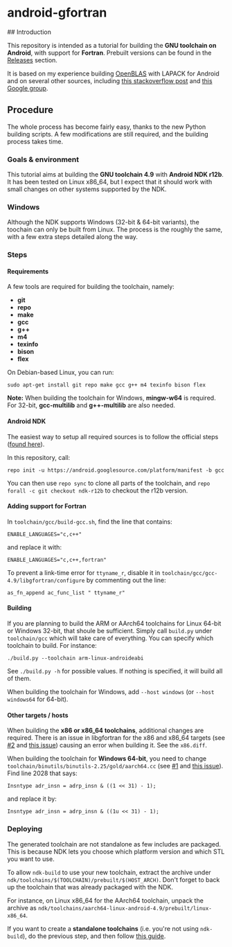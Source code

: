 # android-gfortran

## Introduction

This repository is intended as a tutorial for building the **GNU toolchain on
Android**, with support for **Fortran**. Prebuilt versions can be found
in the [Releases](https://github.com/buffer51/android-gfortran/releases) section.

It is based on my experience building
[OpenBLAS](https://github.com/xianyi/OpenBLAS) with LAPACK for Android
and on several other sources, including
[this stackoverflow post](http://stackoverflow.com/questions/13072751/compiling-android-ndk-with-objective-c-enabled-gcc-errors)
and [this Google group](https://groups.google.com/forum/#!msg/android-ndk/QR1qiN0jIpE/g0MHkhTd4YMJ).

## Procedure

The whole process has become fairly easy, thanks to the new Python building
scripts. A few modifications are still required, and the building process takes time.

### Goals & environment

This tutorial aims at building the **GNU toolchain 4.9** with **Android NDK r12b**.
It has been tested on Linux x86_64, but I expect that it should work with
small changes on other systems supported by the NDK.

### Windows

Although the NDK supports Windows (32-bit & 64-bit variants), the
toochain can only be built from Linux. The process is the roughly the
same, with a few extra steps detailed along the way.

### Steps

#### Requirements
A few tools are required for building the toolchain, namely:
- **git**
- **repo**
- **make**
- **gcc**
- **g++**
- **m4**
- **texinfo**
- **bison**
- **flex**

On Debian-based Linux, you can run:
```
sudo apt-get install git repo make gcc g++ m4 texinfo bison flex
```

**Note:** When building the toolchain for Windows, **mingw-w64** is required.
For 32-bit, **gcc-multilib** and **g++-multilib** are also needed.

#### Android NDK

The easiest way to setup all required sources is to follow the official steps
([found here](https://android.googlesource.com/toolchain/gcc/+/master/README.md)).

In this repository, call:
```
repo init -u https://android.googlesource.com/platform/manifest -b gcc
```

You can then use `repo sync` to clone all parts of the toolchain,
and `repo forall -c git checkout ndk-r12b` to checkout the r12b version.

#### Adding support for Fortran

In `toolchain/gcc/build-gcc.sh`, find the line that contains:
```
ENABLE_LANGUAGES="c,c++"
```
and replace it with:
```
ENABLE_LANGUAGES="c,c++,fortran"
```

To prevent a link-time error for `ttyname_r`, disable it in
`toolchain/gcc/gcc-4.9/libgfortran/configure` by commenting out the line:
```
as_fn_append ac_func_list " ttyname_r"
```

#### Building

If you are planning to build the ARM or AArch64 toolchains for Linux 64-bit
or Windows 32-bit, that shoule be sufficient.
Simply call `build.py` under `toolchain/gcc` which will take care of everything.
You can specify which toolchain to build. For instance:
```
./build.py --toolchain arm-linux-androideabi
```
See `./build.py -h` for possible values.
If nothing is specified, it will build all of them.

When building the toolchain for Windows, add `--host windows`
(or `--host windows64` for 64-bit).

#### Other targets / hosts

When building the **x86 or x86_64 toolchains**, additional changes are
required. There is an issue in libgfortran for the x86 and x86_64 targets
(see [#2](https://github.com/buffer51/android-gfortran/issues/2)
and [this issue](https://gcc.gnu.org/bugzilla/show_bug.cgi?id=71363))
causing an error when building it. See the `x86.diff`.

When building the toolchain for **Windows 64-bit**,
you need to change `toolchain/binutils/binutils-2.25/gold/aarch64.cc`
(see [#1](https://github.com/buffer51/android-gfortran/issues/1)
and [this issue](https://sourceware.org/ml/binutils-cvs/2015-07/msg00148.html)).
Find line 2028 that says:
```
Insntype adr_insn = adrp_insn & ((1 << 31) - 1);
```
and replace it by:
```
Insntype adr_insn = adrp_insn & ((1u << 31) - 1);
```

### Deploying

The generated toolchain are not standalone as few includes are packaged.
This is because NDK lets you choose which platform version and which STL
you want to use.

To allow `ndk-build` to use your new toolchain, extract the archive
under `ndk/toolchains/$(TOOLCHAIN)/prebuilt/$(HOST_ARCH)`.
Don't forget to back up the toolchain that was already packaged with the NDK.

For instance, on Linux x86_64 for the AArch64 toolchain, unpack the archive as
`ndk/toolchains/aarch64-linux-android-4.9/prebuilt/linux-x86_64`.

If you want to create a **standalone toolchains** (i.e. you're not
using `ndk-build`), do the previous step, and then follow
[this guide](https://developer.android.com/ndk/guides/standalone_toolchain.html).
